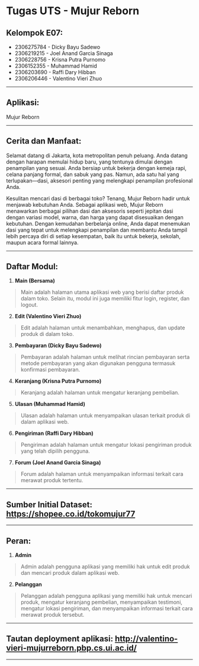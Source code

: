 # Tugas UTS - Mujur Reborn

## Kelompok E07:
- 2306275784 - Dicky Bayu Sadewo
- 2306219215 - Joel Anand Garcia Sinaga
- 2306228756 - Krisna Putra Purnomo
- 2306152355 - Muhammad Hamid
- 2306203690 - Raffi Dary Hibban
- 2306206446 - Valentino Vieri Zhuo
<hr>

## Aplikasi:
Mujur Reborn

<hr>

## Cerita dan Manfaat:
Selamat datang di Jakarta, kota metropolitan penuh peluang. Anda datang dengan harapan memulai hidup baru, yang tentunya dimulai dengan penampilan yang sesuai. Anda bersiap untuk bekerja dengan kemeja rapi, celana panjang formal, dan sabuk yang pas. Namun, ada satu hal yang terlupakan—dasi, aksesori penting yang melengkapi penampilan profesional Anda.

Kesulitan mencari dasi di berbagai toko? Tenang, Mujur Reborn hadir untuk menjawab kebutuhan Anda. Sebagai aplikasi web, Mujur Reborn menawarkan berbagai pilihan dasi dan aksesoris seperti jepitan dasi dengan variasi model, warna, dan harga yang dapat disesuaikan dengan kebutuhan. Dengan kemudahan berbelanja online, Anda dapat menemukan dasi yang tepat untuk melengkapi penampilan dan membantu Anda tampil lebih percaya diri di setiap kesempatan, baik itu untuk bekerja, sekolah, maupun acara formal lainnya.
<hr>

## Daftar Modul:
1. **Main (Bersama)**
> Main adalah halaman utama aplikasi web yang berisi daftar produk dalam toko. Selain itu, modul ini juga memiliki fitur login, register, dan logout.
2. **Edit (Valentino Vieri Zhuo)**
> Edit adalah halaman untuk menambahkan, menghapus, dan update produk di dalam toko.
3. **Pembayaran (Dicky Bayu Sadewo)**
> Pembayaran adalah halaman untuk melihat rincian pembayaran serta metode pembayaran yang akan digunakan pengguna termasuk konfirmasi pembayaran.
4. **Keranjang (Krisna Putra Purnomo)**
> Keranjang adalah halaman untuk mengatur keranjang pembelian.
5. **Ulasan (Muhammad Hamid)**
> Ulasan adalah halaman untuk menyampaikan ulasan terkait produk di dalam aplikasi web.
6. **Pengiriman (Raffi Dary Hibban)**
> Pengiriman adalah halaman untuk mengatur lokasi pengiriman produk yang telah dipilih pengguna.
7. **Forum (Joel Anand Garcia Sinaga)**
> Forum adalah halaman untuk menyampaikan informasi terkait cara merawat produk tertentu.

<hr>

## Sumber Initial Dataset: https://shopee.co.id/tokomujur77

<hr>

## Peran:
1. **Admin**
> Admin adalah pengguna aplikasi yang memiliki hak untuk edit produk dan mencari produk dalam aplikasi web.
2. **Pelanggan**
> Pelanggan adalah pengguna aplikasi yang memiliki hak untuk mencari produk, mengatur keranjang pembelian, menyampaikan testimoni, mengatur lokasi pengiriman, dan menyampaikan informasi terkait cara merawat produk tersebut.

<hr>

## Tautan deployment aplikasi: http://valentino-vieri-mujurreborn.pbp.cs.ui.ac.id/

<hr>
